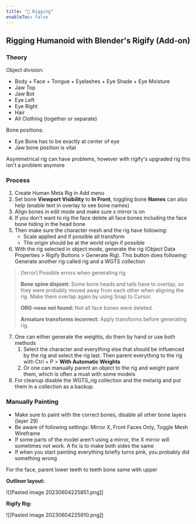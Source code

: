 ```yaml
---
title: "🦴 Rigging"
enableToc: false
---
```


## Rigging Humanoid with Blender's Rigify (Add-on)

### Theory
Object division:
- Body + Face + Tongue + Eyelashes + Eye Shade + Eye Moisture
- Jaw Top
- Jaw Bot
- Eye Left
- Eye Right
- Hair
- All Clothing (together or separate)

Bone positions:
- Eye Bone has to be exactly at center of eye
- Jaw bone position is vital

Asymmetrical rig can have problems, however with rigify's upgraded rig this isn't a problem anymore

### Process
1. Create Human Meta Rig in Add menu
2. Set bone **Viewport Visibility** to **In Front**, toggling bone **Names** can also help (enable text in overlay to see bone names)
3. Align bones in edit mode and make sure x mirror is on
4. If you don't want to rig the face delete all face bones including the face bone hiding in the head bone
5. Then make sure the character mesh and the rig have following: 
   - Scale applied and if possible all transform
   - The origin should be at the world origin if possible
6. With the rig selected in object mode, generate the rig (Object Data Properties > Rigify Buttons > Generate Rig). This button does following: Generate another rig called rig and a WGTS collection
>[!error] Possible errors when generating rig
>
>**Bone spine disjoint:**
>Some bone heads and tails have to overlap, so they were probably moved away from each other when aligning the rig. Make them overlap again by using Snap to Cursor.
>
>**ORG-nose not found:**
>Not all face bones were deleted.
>
>**Armature transforms incorrect:**
>Apply transforms before generating rig.

7. One can either generate the weights, do them by hand or use both methods
   1. Select the character and everything else that should be influenced by the rig and select the rig last. Then parent everything to the rig with Ctrl + P > **With Automatic Weights**
   2. Or one can manually parent an object to the rig and weight paint them, which is often a must with some models
8. For cleanup disable the WGTS_rig collection and the metarig and put them in a collection as a backup.

### Manually Painting
- Make sure to paint with the correct bones, disable all other bone layers (layer 29)
- Be aware of following settings: Mirror X, Front Faces Only, Toggle Mesh Wireframe
- If some parts of the model aren't using a mirror, the X mirror will sometimes not work. A fix is to make both sides the same
- If when you start painting everything briefly turns pink, you probably did something wrong

For the face, parent lower teeth to teeth bone same with upper

**Outliner layout:**

![[Pasted image 20230604225851.png]]

**Rigify Rig:**

![[Pasted image 20230604225910.png]]
